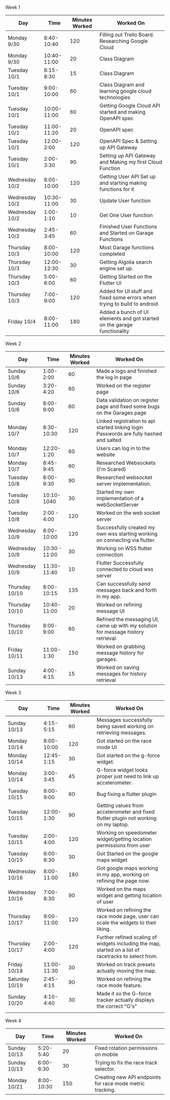
Week 1

| Day            | Time        | Minutes Worked | Worked On                                                                |
| -------------- | ----------- | -------------- | ------------------------------------------------------------------------ |
| Monday 9/30    | 8:40-10:40  | 120            | Filling out Trello Board. Researching Google Cloud                       |
| Monday 9/30    | 10:40-11:00 | 20             | Class Diagram                                                            |
| Tuesday 10/1   | 8:15-8:30   | 15             | Class Diagram                                                            |
| Tuesday 10/1   | 9:00-10:00  | 60             | Class Diagram and learning google cloud technologies                     |
| Tuesday 10/1   | 10:00-11:00 | 60             | Getting Google Cloud API started and making OpenAPI spec                 |
| Tuesday 10/1   | 11:00-11:20 | 20             | OpenAPI spec                                                             |
| Tuesday 10/1   | 12:00-2:00  | 120            | OpenAPI Spec & Setting up API Gateway                                    |
| Tuesday 10/1   | 2:00-3:30   | 90             | Setting up API Gateway and Making my first Cloud Function                |
| Wednesday 10/2 | 8:00-10:00  | 120            | Getting User API Set up and starting making functions for it             |
| Wednesday 10/2 | 10:30-11:00 | 30             | Update User function                                                     |
| Wednesday 10/2 | 1:00-1:10   | 10             | Get One User function                                                    |
| Wednesday 10/2 | 2:45-3:45   | 60             | Finished User Functions and Started on Garage Functions                  |
| Thursday 10/3  | 8:00-10:00  | 120            | Most Garage functions completed                                          |
| Thursday 10/3  | 12:00-12:30 | 30             | Getting Algolia search engine set up.                                    |
| Thursday 10/3  | 5:00-6:00   | 60             | Getting Started on the Flutter UI                                        |
| Thursday 10/3  | 7:00-9:00   | 120            | Added for UI stuff and fixed some errors when trying to build to android |
| Friday 10/4    | 8:00-11:00  | 180            | Added a bunch of UI elements and got started on the garage functionality |

Week 2

| Day            | Time          | Minutes Worked | Worked On                                                                              |
| -------------- | ------------- | -------------- | -------------------------------------------------------------------------------------- |
| Sunday 10/6    | 1:00-2:00     | 60             | Made a logo and finished the log in page                                               |
| Sunday 10/6    | 3:20-4:20     | 60             | Worked on the register page                                                            |
| Sunday 10/6    | 8:00-9:00     | 60             | Data validation on register page and fixed some bugs on the Garages page               |
| Monday 10/7    | 8:30-10:30    | 120            | Linked registration to api started linking login Passwords are fully hashed and salted |
| Monday 10/7    | 12:20-1:20    | 60             | Users can log in to the website                                                        |
| Monday 10/7    | 8:45-9:45     | 60             | Researched Websockets (I'm Scared)                                                     |
| Tuesday 10/8   | 8:00-9:30     | 90             | Researched websocket server implementation.                                            |
| Tuesday 10/8   | 10:10-1040    | 30             | Started my own implementation of a webSocketServer                                     |
| Tuesday 10/8   | 2:00 - 4:00   | 120            | Worked on the web socket server                                                        |
| Wednesday 10/9 | 8:00-10:00    | 120            | Successfully created my own wss starting working on connecting via flutter.            |
| Wednesday 10/9 | 10:30 - 11:00 | 30             | Working on WSS flutter connection                                                      |
| Wednesday 10/9 | 11:30-11:40   | 10             | Flutter Successfully connected to cloud wss server                                     |
| Thursday 10/10 | 8:00-10:15    | 135            | Can successfully send messages back and forth in my app.                               |
| Thursday 10/10 | 10:40-11:00   | 20             | Worked on refining message UI                                                          |
| Thursday 10/10 | 8:00-9:00     | 60             | Refined the messaging UI, came up with my solution for message history retrieval.      |
| Friday 10/11   | 11:00- 1:30   | 150            | Worked on grabbing message history for garages.                                        |
| Sunday 10/13   | 4:00-4:15     | 15             | Worked on saving messages for history retrieval                                        |


Week 3

| Day             | Time        | Minutes Worked | Worked On                                                                                             |
| --------------- | ----------- | -------------- | ----------------------------------------------------------------------------------------------------- |
| Sunday 10/13    | 4:15-5:15   | 60             | Messages successfully being saved working on retrieving messages.                                     |
| Monday 10/14    | 8:00-10:00  | 120            | Got started on the race mode UI                                                                       |
| Monday 10/14    | 12:45-1:15  | 30             | Got started on the g-force widget.                                                                    |
| Monday 10/14    | 3:00-3:45   | 45             | G-force widget looks proper just need to link up accelerometer.                                       |
| Tuesday 10/15   | 8:00-9:00   | 60             | Bug fixing a flutter plugin                                                                           |
| Tuesday 10/15   | 12:00-1:30  | 90             | Getting values from accelerometer and fixed flutter plugin not working on my laptop.                  |
| Tuesday 10/15   | 2:00-4:00   | 120            | Working on speedometer widget/getting location permissions from user                                  |
| Tuesday 10/15   | 6:00-6:30   | 30             | Got Started on the google maps widget                                                                 |
| Wednesday 10/16 | 8:00-11:00  | 180            | Got google maps working in my app, working on refining the page now.                                  |
| Wednesday 10/16 | 7:00-8:30   | 90             | Worked on the maps widget and getting location of user                                                |
| Thursday 10/17  | 9:00-11:00  | 120            | Worked on refining the race mode page, user can scale the widgets to their liking.                    |
| Thursday 10/17  | 2:00-4:00   | 120            | Further refined scaling of widgets including the map, started on a list of racetracks to select from. |
| Friday 10/18    | 11:00-11:30 | 30             | Worked on track presets actually moving the map.                                                      |
| Saturday 10/19  | 2:45-4:15   | 90             | Worked on refining the race mode feature.                                                             |
| Sunday 10/20    | 4:10-4:40   | 30             | Made it so the G-force tracker actually displays the correct "G's"                                    |
|                 |             |                |                                                                                                       |
Week 4

| Day          | Time       | Minutes Worked | Worked On                                                 |
| ------------ | ---------- | -------------- | --------------------------------------------------------- |
| Sunday 10/13 | 5:20-5:40  | 20             | Fixed rotation permissions on mobile                      |
| Sunday 10/13 | 6:00-6:30  | 30             | Trying to fix the race track selector.                    |
| Monday 10/21 | 8:00-10:30 | 150            | Creating new API endpoints for race mode metric tracking. |
